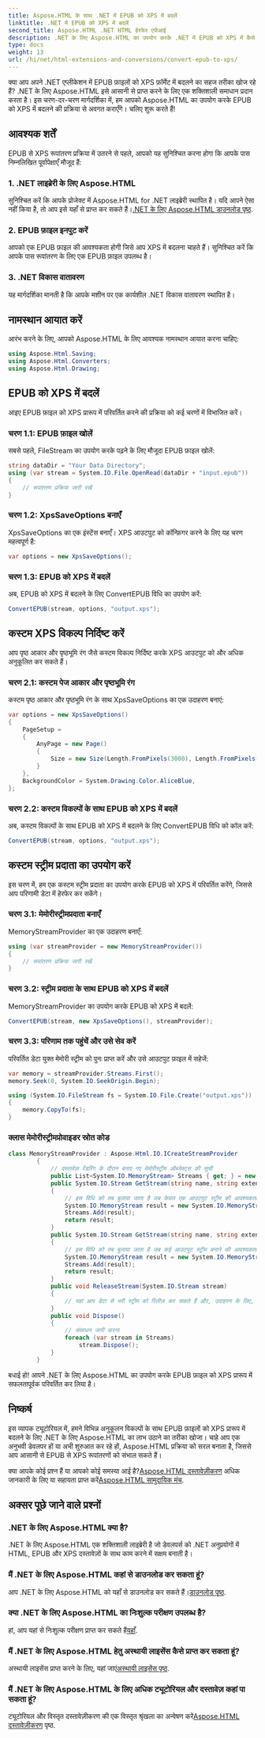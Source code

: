```yaml
---
title: Aspose.HTML के साथ .NET में EPUB को XPS में बदलें
linktitle: .NET में EPUB को XPS में बदलें
second_title: Aspose.HTML .NET HTML हेरफेर एपीआई
description: .NET के लिए Aspose.HTML का उपयोग करके .NET में EPUB को XPS में कैसे बदलें, यह जानें। सरल रूपांतरण के लिए हमारे चरण-दर-चरण मार्गदर्शिका का पालन करें।
type: docs
weight: 13
url: /hi/net/html-extensions-and-conversions/convert-epub-to-xps/
---
```


क्या आप अपने .NET एप्लीकेशन में EPUB फ़ाइलों को XPS फ़ॉर्मेट में बदलने का सहज तरीका खोज रहे हैं? .NET के लिए Aspose.HTML इसे आसानी से प्राप्त करने के लिए एक शक्तिशाली समाधान प्रदान करता है। इस चरण-दर-चरण मार्गदर्शिका में, हम आपको Aspose.HTML का उपयोग करके EPUB को XPS में बदलने की प्रक्रिया से अवगत कराएँगे। चलिए शुरू करते हैं!

## आवश्यक शर्तें

EPUB से XPS रूपांतरण प्रक्रिया में उतरने से पहले, आपको यह सुनिश्चित करना होगा कि आपके पास निम्नलिखित पूर्वापेक्षाएँ मौजूद हैं:

### 1. .NET लाइब्रेरी के लिए Aspose.HTML

 सुनिश्चित करें कि आपके प्रोजेक्ट में Aspose.HTML for .NET लाइब्रेरी स्थापित है। यदि आपने ऐसा नहीं किया है, तो आप इसे यहाँ से प्राप्त कर सकते हैं।[.NET के लिए Aspose.HTML डाउनलोड पृष्ठ](https://releases.aspose.com/html/net/).

### 2. EPUB फ़ाइल इनपुट करें

आपको एक EPUB फ़ाइल की आवश्यकता होगी जिसे आप XPS में बदलना चाहते हैं। सुनिश्चित करें कि आपके पास रूपांतरण के लिए एक EPUB फ़ाइल उपलब्ध है।

### 3. .NET विकास वातावरण

यह मार्गदर्शिका मानती है कि आपके मशीन पर एक कार्यशील .NET विकास वातावरण स्थापित है।

## नामस्थान आयात करें

आरंभ करने के लिए, आपको Aspose.HTML के लिए आवश्यक नामस्थान आयात करना चाहिए:

```csharp
using Aspose.Html.Saving;
using Aspose.Html.Converters;
using Aspose.Html.Drawing;
```

## EPUB को XPS में बदलें

आइए EPUB फ़ाइल को XPS प्रारूप में परिवर्तित करने की प्रक्रिया को कई चरणों में विभाजित करें।

### चरण 1.1: EPUB फ़ाइल खोलें

सबसे पहले, FileStream का उपयोग करके पढ़ने के लिए मौजूदा EPUB फ़ाइल खोलें:

```csharp
string dataDir = "Your Data Directory";
using (var stream = System.IO.File.OpenRead(dataDir + "input.epub"))
{
    // रूपांतरण प्रक्रिया जारी रखें
}
```

### चरण 1.2: XpsSaveOptions बनाएँ

XpsSaveOptions का एक इंस्टेंस बनाएँ। XPS आउटपुट को कॉन्फ़िगर करने के लिए यह चरण महत्वपूर्ण है:

```csharp
var options = new XpsSaveOptions();
```

### चरण 1.3: EPUB को XPS में बदलें

अब, EPUB को XPS में बदलने के लिए ConvertEPUB विधि का उपयोग करें:

```csharp
ConvertEPUB(stream, options, "output.xps");
```

## कस्टम XPS विकल्प निर्दिष्ट करें

आप पृष्ठ आकार और पृष्ठभूमि रंग जैसे कस्टम विकल्प निर्दिष्ट करके XPS आउटपुट को और अधिक अनुकूलित कर सकते हैं।

### चरण 2.1: कस्टम पेज आकार और पृष्ठभूमि रंग

कस्टम पृष्ठ आकार और पृष्ठभूमि रंग के साथ XpsSaveOptions का एक उदाहरण बनाएं:

```csharp
var options = new XpsSaveOptions()
{
    PageSetup =
    {
        AnyPage = new Page()
        {
            Size = new Size(Length.FromPixels(3000), Length.FromPixels(1000))
        }
    },
    BackgroundColor = System.Drawing.Color.AliceBlue,
};
```

### चरण 2.2: कस्टम विकल्पों के साथ EPUB को XPS में बदलें

अब, कस्टम विकल्पों के साथ EPUB को XPS में बदलने के लिए ConvertEPUB विधि को कॉल करें:

```csharp
ConvertEPUB(stream, options, "output.xps");
```

## कस्टम स्ट्रीम प्रदाता का उपयोग करें

इस चरण में, हम एक कस्टम स्ट्रीम प्रदाता का उपयोग करके EPUB को XPS में परिवर्तित करेंगे, जिससे आप परिणामी डेटा में हेरफेर कर सकेंगे।

### चरण 3.1: मेमोरीस्ट्रीमप्रदाता बनाएँ

MemoryStreamProvider का एक उदाहरण बनाएँ:

```csharp
using (var streamProvider = new MemoryStreamProvider())
{
    // रूपांतरण प्रक्रिया जारी रखें
}
```

### चरण 3.2: स्ट्रीम प्रदाता के साथ EPUB को XPS में बदलें

MemoryStreamProvider का उपयोग करके EPUB को XPS में बदलें:

```csharp
ConvertEPUB(stream, new XpsSaveOptions(), streamProvider);
```

### चरण 3.3: परिणाम तक पहुंचें और उसे सेव करें

परिवर्तित डेटा युक्त मेमोरी स्ट्रीम को पुनः प्राप्त करें और उसे आउटपुट फ़ाइल में सहेजें:

```csharp
var memory = streamProvider.Streams.First();
memory.Seek(0, System.IO.SeekOrigin.Begin);

using (System.IO.FileStream fs = System.IO.File.Create("output.xps"))
{
    memory.CopyTo(fs);
}
```

### क्लास मेमोरीस्ट्रीमप्रोवाइडर स्रोत कोड

```csharp
class MemoryStreamProvider : Aspose.Html.IO.ICreateStreamProvider
        {
            // दस्तावेज़ रेंडरिंग के दौरान बनाए गए मेमोरीस्ट्रीम ऑब्जेक्ट्स की सूची
            public List<System.IO.MemoryStream> Streams { get; } = new List<System.IO.MemoryStream>();
            public System.IO.Stream GetStream(string name, string extension)
            {
                // इस विधि को तब बुलाया जाता है जब केवल एक आउटपुट स्ट्रीम की आवश्यकता होती है, उदाहरण के लिए XPS, PDF या TIFF प्रारूपों के लिए।
                System.IO.MemoryStream result = new System.IO.MemoryStream();
                Streams.Add(result);
                return result;
            }
            public System.IO.Stream GetStream(string name, string extension, int page)
            {
                // इस विधि को तब बुलाया जाता है जब कई आउटपुट स्ट्रीम बनाने की आवश्यकता होती है। उदाहरण के लिए, HTML को इमेज फ़ाइलों (JPG, PNG, आदि) की सूची में रेंडर करने के दौरान।
                System.IO.MemoryStream result = new System.IO.MemoryStream();
                Streams.Add(result);
                return result;
            }
            public void ReleaseStream(System.IO.Stream stream)
            {
                // यहां आप डेटा से भरी स्ट्रीम को रिलीज़ कर सकते हैं और, उदाहरण के लिए, इसे हार्ड-ड्राइव पर फ्लश कर सकते हैं
            }
            public void Dispose()
            {
                // संसाधन जारी करना
                foreach (var stream in Streams)
                    stream.Dispose();
            }
        }
```
बधाई हो! आपने .NET के लिए Aspose.HTML का उपयोग करके EPUB फ़ाइल को XPS प्रारूप में सफलतापूर्वक परिवर्तित कर लिया है।

## निष्कर्ष

इस व्यापक ट्यूटोरियल में, हमने विभिन्न अनुकूलन विकल्पों के साथ EPUB फ़ाइलों को XPS प्रारूप में बदलने के लिए .NET के लिए Aspose.HTML का लाभ उठाने का तरीका खोजा। चाहे आप एक अनुभवी डेवलपर हों या अभी शुरुआत कर रहे हों, Aspose.HTML प्रक्रिया को सरल बनाता है, जिससे आप आसानी से EPUB से XPS रूपांतरणों को संभाल सकते हैं।

 क्या आपके कोई प्रश्न हैं या आपको कोई समस्या आई है?[Aspose.HTML दस्तावेज़ीकरण](https://reference.aspose.com/html/net/) अधिक जानकारी के लिए या सहायता प्राप्त करें[Aspose.HTML सामुदायिक मंच](https://forum.aspose.com/).

## अक्सर पूछे जाने वाले प्रश्नों

### .NET के लिए Aspose.HTML क्या है?
.NET के लिए Aspose.HTML एक शक्तिशाली लाइब्रेरी है जो डेवलपर्स को .NET अनुप्रयोगों में HTML, EPUB और XPS दस्तावेज़ों के साथ काम करने में सक्षम बनाती है।

### मैं .NET के लिए Aspose.HTML कहां से डाउनलोड कर सकता हूं?
 आप .NET के लिए Aspose.HTML को यहाँ से डाउनलोड कर सकते हैं।[डाउनलोड पृष्ठ](https://releases.aspose.com/html/net/).

### क्या .NET के लिए Aspose.HTML का निःशुल्क परीक्षण उपलब्ध है?
 हां, आप यहां से निःशुल्क परीक्षण प्राप्त कर सकते हैं[यहाँ](https://releases.aspose.com/).

### मैं .NET के लिए Aspose.HTML हेतु अस्थायी लाइसेंस कैसे प्राप्त कर सकता हूं?
 अस्थायी लाइसेंस प्राप्त करने के लिए, यहां जाएं[अस्थायी लाइसेंस पृष्ठ](https://purchase.aspose.com/temporary-license/).

### मैं .NET के लिए Aspose.HTML के लिए अधिक ट्यूटोरियल और दस्तावेज़ कहां पा सकता हूं?
 ट्यूटोरियल और विस्तृत दस्तावेज़ीकरण की एक विस्तृत श्रृंखला का अन्वेषण करें[Aspose.HTML दस्तावेज़ीकरण](https://reference.aspose.com/html/net/) पृष्ठ.